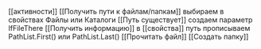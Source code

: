 [[активности]]
[[Получить пути к файлам/папкам]] выбираем в свойствах Файлы или Каталоги
[[Путь существует]]  создаем параметр IfFileThere
[[Получить информацию]] в [[свойства]] путь прописываем PathList.First() или PathList.Last()
[[Прочитать файл]]
[[Создать папку]]


